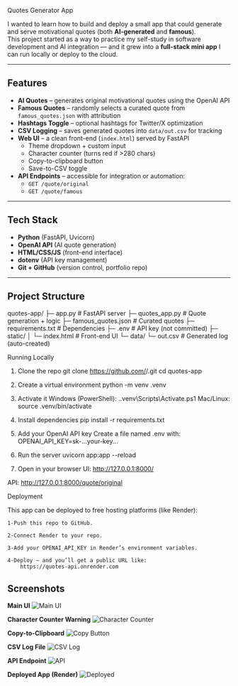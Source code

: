 Quotes Generator App

I wanted to learn how to build and deploy a small app that could generate and serve motivational quotes (both **AI-generated** and **famous**).  
This project started as a way to practice my self-study in software development and AI integration — and it grew into a **full-stack mini app** I can run locally or deploy to the cloud.

---

##  Features

- **AI Quotes** – generates original motivational quotes using the OpenAI API  
- **Famous Quotes** – randomly selects a curated quote from `famous_quotes.json` with attribution  
- **Hashtags Toggle** – optional hashtags for Twitter/X optimization  
- **CSV Logging** – saves generated quotes into `data/out.csv` for tracking  
- **Web UI** – a clean front-end (`index.html`) served by FastAPI  
  - Theme dropdown + custom input  
  - Character counter (turns red if >280 chars)  
  - Copy-to-clipboard button  
  - Save-to-CSV toggle  
- **API Endpoints** – accessible for integration or automation:
  - `GET /quote/original`
  - `GET /quote/famous`

---

##  Tech Stack

- **Python** (FastAPI, Uvicorn)  
- **OpenAI API** (AI quote generation)  
- **HTML/CSS/JS** (front-end interface)  
- **dotenv** (API key management)  
- **Git + GitHub** (version control, portfolio repo)  

---

##  Project Structure

quotes-app/
├─ app.py # FastAPI server
├─ quotes_app.py # Quote generation + logic
├─ famous_quotes.json # Curated quotes
├─ requirements.txt # Dependencies
├─ .env # API key (not committed)
├─ static/
│ └─ index.html # Front-end UI
└─ data/
  └─ out.csv # Generated log (auto-created)



   Running Locally

1. Clone the repo
git clone https://github.com/<your-username>/<repo-name>.git
cd quotes-app


2. Create a virtual environment
python -m venv .venv


3. Activate it
Windows (PowerShell):
.\.venv\Scripts\Activate.ps1
Mac/Linux:
source .venv/bin/activate


4. Install dependencies
pip install -r requirements.txt


5. Add your OpenAI API key
Create a file named .env with:
OPENAI_API_KEY=sk-...your-key...


6. Run the server
uvicorn app:app --reload

7. Open in your browser
UI: http://127.0.0.1:8000/

API: http://127.0.0.1:8000/quote/original


   
   Deployment
   
This app can be deployed to free hosting platforms (like Render):

    1-Push this repo to GitHub.

    2-Connect Render to your repo.

    3-Add your OPENAI_API_KEY in Render’s environment variables.

    4-Deploy — and you’ll get a public URL like:
        https://quotes-api.onrender.com




## Screenshots

**Main UI**
![Main UI](screenshots/ui.png)

**Character Counter Warning**
![Character Counter](screenshots/counter.png)

**Copy-to-Clipboard**
![Copy Button](screenshots/copy.png)

**CSV Log File**
![CSV Log](screenshots/csv.png)

**API Endpoint**
![API](screenshots/api.png)

**Deployed App (Render)**
![Deployed](screenshots/deployed.png)
